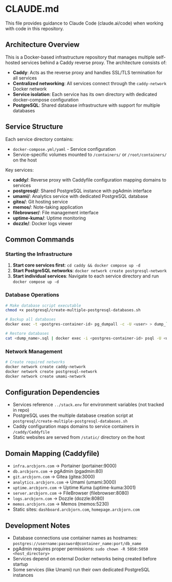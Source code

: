 # CLAUDE.md

This file provides guidance to Claude Code (claude.ai/code) when working with code in this repository.

## Architecture Overview

This is a Docker-based infrastructure repository that manages multiple self-hosted services behind a Caddy reverse proxy. The architecture consists of:

- **Caddy**: Acts as the reverse proxy and handles SSL/TLS termination for all services
- **Centralized networking**: All services connect through the `caddy-network` Docker network
- **Service isolation**: Each service has its own directory with dedicated docker-compose configuration
- **PostgreSQL**: Shared database infrastructure with support for multiple databases

## Service Structure

Each service directory contains:
- `docker-compose.yml/yaml` - Service configuration
- Service-specific volumes mounted to `/containers/` or `/root/containers/` on the host

Key services:
- **caddy/**: Reverse proxy with Caddyfile configuration mapping domains to services
- **postgresql/**: Shared PostgreSQL instance with pgAdmin interface
- **umami/**: Analytics service with dedicated PostgreSQL database
- **gitea/**: Git hosting service
- **memos/**: Note-taking application
- **filebrowser/**: File management interface
- **uptime-kuma/**: Uptime monitoring
- **dozzle/**: Docker logs viewer

## Common Commands

### Starting the Infrastructure
1. **Start core services first**: `cd caddy && docker compose up -d`
2. **Start PostgreSQL networks**: `docker network create postgresql-network`
3. **Start individual services**: Navigate to each service directory and run `docker compose up -d`

### Database Operations
```bash
# Make database script executable
chmod +x postgresql/create-multiple-postgresql-databases.sh

# Backup all databases
docker exec -t <postgres-container-id> pg_dumpall -c -U <user> > dump_`date +%d-%m-%Y"_"%H_%M_%S`.sql

# Restore databases
cat <dump_name>.sql | docker exec -i <postgres-container-id> psql -U <user>
```

### Network Management
```bash
# Create required networks
docker network create caddy-network
docker network create postgresql-network
docker network create umami-network
```

## Configuration Dependencies

- Services reference `../stack.env` for environment variables (not tracked in repo)
- PostgreSQL uses the multiple database creation script at `postgresql/create-multiple-postgresql-databases.sh`
- Caddy configuration maps domains to service containers in `/caddy/Caddyfile`
- Static websites are served from `/static/` directory on the host

## Domain Mapping (Caddyfile)

- `infra.arcbjorn.com` → Portainer (portainer:9000)
- `db.arcbjorn.com` → pgAdmin (pgadmin:80)
- `git.arcbjorn.com` → Gitea (gitea:3000)
- `analytics.arcbjorn.com` → Umami (umami:3000)
- `uptime.arcbjorn.com` → Uptime Kuma (uptime-kuma:3001)
- `server.arcbjorn.com` → FileBrowser (filebrowser:8080)
- `logs.arcbjorn.com` → Dozzle (dozzle:8080)
- `memos.arcbjorn.com` → Memos (memos:5230)
- Static sites: `dashboard.arcbjorn.com`, `homepage.arcbjorn.com`

## Development Notes

- Database connections use container names as hostnames: `postgres://username:password@container_name:port/db_name`
- pgAdmin requires proper permissions: `sudo chown -R 5050:5050 <host_directory>`
- Services depend on external Docker networks being created before startup
- Some services (like Umami) run their own dedicated PostgreSQL instances
